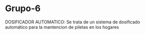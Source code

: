 # Grupo-6
DOSIFICADOR AUTOMATICO: Se trata de un sistema de dosificado automático para la mantencion de piletas en los hogares 
